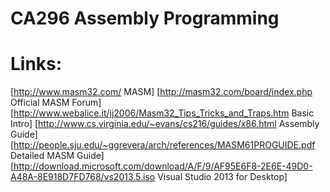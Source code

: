 # CA296 Assembly Programming

# Links:
[http://www.masm32.com/ MASM]
[http://masm32.com/board/index.php Official MASM Forum]
[http://www.webalice.it/jj2006/Masm32_Tips_Tricks_and_Traps.htm Basic Intro]
[http://www.cs.virginia.edu/~evans/cs216/guides/x86.html Assembly Guide]
[http://people.sju.edu/~ggrevera/arch/references/MASM61PROGUIDE.pdf Detailed MASM Guide]
[http://download.microsoft.com/download/A/F/9/AF95E6F8-2E6E-49D0-A48A-8E918D7FD768/vs2013.5.iso Visual Studio 2013 for Desktop]

